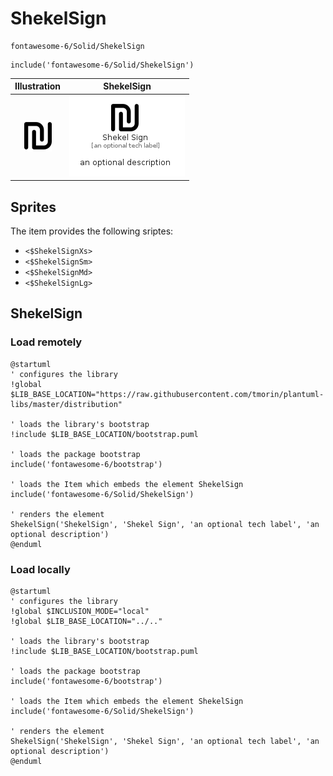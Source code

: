 # ShekelSign


```text
fontawesome-6/Solid/ShekelSign
```

```text
include('fontawesome-6/Solid/ShekelSign')
```



| Illustration | ShekelSign |
| :---: | :---: |
| ![illustration for Illustration](../../fontawesome-6/Solid/ShekelSign.png) | ![illustration for ShekelSign](../../fontawesome-6/Solid/ShekelSign.Local.png) |



## Sprites
The item provides the following sriptes:

- `<$ShekelSignXs>`
- `<$ShekelSignSm>`
- `<$ShekelSignMd>`
- `<$ShekelSignLg>`





## ShekelSign

### Load remotely
```plantuml
@startuml
' configures the library
!global $LIB_BASE_LOCATION="https://raw.githubusercontent.com/tmorin/plantuml-libs/master/distribution"

' loads the library's bootstrap
!include $LIB_BASE_LOCATION/bootstrap.puml

' loads the package bootstrap
include('fontawesome-6/bootstrap')

' loads the Item which embeds the element ShekelSign
include('fontawesome-6/Solid/ShekelSign')

' renders the element
ShekelSign('ShekelSign', 'Shekel Sign', 'an optional tech label', 'an optional description')
@enduml
```

### Load locally
```plantuml
@startuml
' configures the library
!global $INCLUSION_MODE="local"
!global $LIB_BASE_LOCATION="../.."

' loads the library's bootstrap
!include $LIB_BASE_LOCATION/bootstrap.puml

' loads the package bootstrap
include('fontawesome-6/bootstrap')

' loads the Item which embeds the element ShekelSign
include('fontawesome-6/Solid/ShekelSign')

' renders the element
ShekelSign('ShekelSign', 'Shekel Sign', 'an optional tech label', 'an optional description')
@enduml
```

